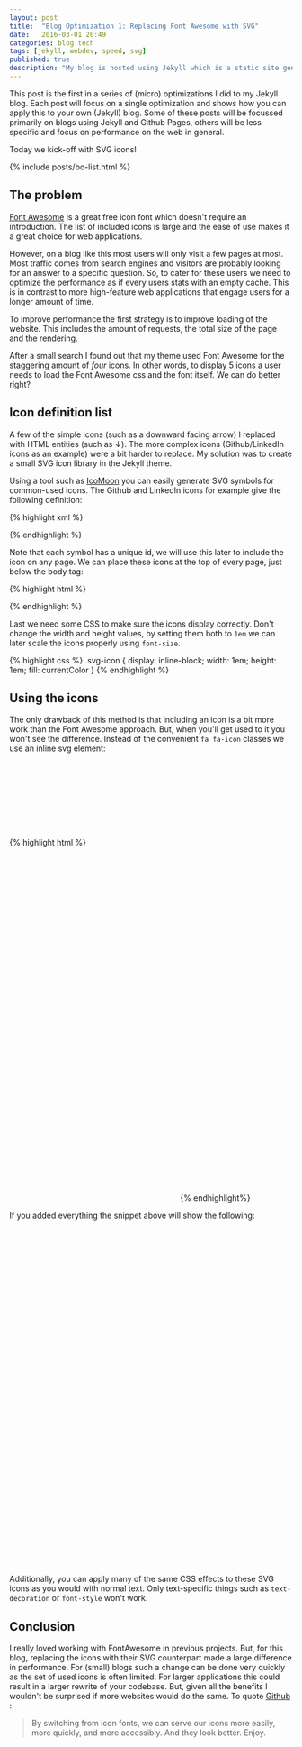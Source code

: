 ```yaml
---
layout: post
title:  "Blog Optimization 1: Replacing Font Awesome with SVG"
date:   2016-03-01 20:49
categories: blog tech
tags: [jekyll, webdev, speed, svg]
published: true
description: "My blog is hosted using Jekyll which is a static site generator. Static sites are inherently fast, but I took some extra measures to achieve an even faster website. This is part 1 of the series: replacing Font Awesome."
---
```


This post is the first in a series of (micro) optimizations I did to my Jekyll blog. Each post will focus on a single optimization and shows how you can apply this to your own (Jekyll) blog. Some of these posts will be focussed primarily on blogs using Jekyll and Github Pages, others will be less specific and focus on performance on the web in general.

Today we kick-off with SVG icons!

{% include posts/bo-list.html %}

## The problem

[Font Awesome](https://fortawesome.github.io/Font-Awesome/) is a great free icon font which doesn't require an introduction. The list of included icons is large and the ease of use makes it a great choice for web applications.

However, on a blog like this most users will only visit a few pages at most. Most traffic comes from search engines and visitors are probably looking for an answer to a specific question. So, to cater for these users we need to optimize the performance as if every users stats with an empty cache. This is in contrast to more high-feature web applications that engage users for a longer amount of time.

To improve performance the first strategy is to improve loading of the website. This includes the amount of requests, the total size of the page and the rendering.

After a small search I found out that my theme used Font Awesome for the staggering amount of *four* icons. In other words, to display 5 icons a user needs to load the Font Awesome css and the font itself. We can do better right?

## Icon definition list

A few of the simple icons (such as a downward facing arrow) I replaced with HTML entities (such as &#8595;). The more complex icons (Github/LinkedIn icons as an example) were a bit harder to replace. My solution was to create a small SVG icon library in the Jekyll theme.

Using a tool such as [IcoMoon](https://icomoon.io/app/) you can easily generate SVG symbols for common-used icons. The Github and LinkedIn icons for example give the following definition:

{% highlight xml %}
<symbol id="icon-linkedin" viewBox="0 0 1024 1024">
  <title>linkedin</title>
  <path class="path1" d="M384 384h177.106v90.782h2.532c24.64-44.194 84.958-90.782 174.842-90.782 186.946 0 221.52 116.376 221.52 267.734v308.266h-184.61v-273.278c0-65.184-1.334-149.026-96.028-149.026-96.148 0-110.82 70.986-110.82 144.292v278.012h-184.542v-576z"></path>
  <path class="path2" d="M64 384h192v576h-192v-576z"></path>
  <path class="path3" d="M256 224c0 53.019-42.981 96-96 96s-96-42.981-96-96c0-53.019 42.981-96 96-96s96 42.981 96 96z"></path>
</symbol>
<symbol id="icon-github" viewBox="0 0 1024 1024">
  <title>github</title>
  <path class="path1" d="M512.008 12.642c-282.738 0-512.008 229.218-512.008 511.998 0 226.214 146.704 418.132 350.136 485.836 25.586 4.738 34.992-11.11 34.992-24.632 0-12.204-0.48-52.542-0.696-95.324-142.448 30.976-172.504-60.41-172.504-60.41-23.282-59.176-56.848-74.916-56.848-74.916-46.452-31.778 3.51-31.124 3.51-31.124 51.4 3.61 78.476 52.766 78.476 52.766 45.672 78.27 119.776 55.64 149.004 42.558 4.588-33.086 17.852-55.68 32.506-68.464-113.73-12.942-233.276-56.85-233.276-253.032 0-55.898 20.004-101.574 52.76-137.428-5.316-12.9-22.854-64.972 4.952-135.5 0 0 43.006-13.752 140.84 52.49 40.836-11.348 84.636-17.036 128.154-17.234 43.502 0.198 87.336 5.886 128.256 17.234 97.734-66.244 140.656-52.49 140.656-52.49 27.872 70.528 10.35 122.6 5.036 135.5 32.82 35.856 52.694 81.532 52.694 137.428 0 196.654-119.778 239.95-233.79 252.624 18.364 15.89 34.724 47.046 34.724 94.812 0 68.508-0.596 123.644-0.596 140.508 0 13.628 9.222 29.594 35.172 24.566 203.322-67.776 349.842-259.626 349.842-485.768 0-282.78-229.234-511.998-511.992-511.998z"></path>
</symbol>
{% endhighlight %}

Note that each symbol has a unique id, we will use this later to include the icon on any page. We can place these icons at the top of every page, just below the body tag:

{% highlight html %}
<body>
<svg style="display: none">
  <defs>
  <!-- all your icon definitions -->
  </defs>
</svg>

<!-- remainder of page -->
{% endhighlight %}

Last we need some CSS to make sure the icons display correctly. Don't change the width and height values, by setting them both to `1em` we can later scale the icons properly using `font-size`.

{% highlight css %}
.svg-icon {
  display: inline-block;
  width: 1em;
  height: 1em;
  fill: currentColor
}
{% endhighlight %}

## Using the icons

The only drawback of this method is that including an icon is a bit more work than the Font Awesome approach. But, when you'll get used to it you won't see the difference. Instead of the convenient `fa fa-icon` classes we use an inline svg element:

{% highlight html %}
<svg class="svg-icon">
  <use xlink:href="#icon-github"></use>
</svg>

<!-- Examples showing larger font sizes: -->
<span style="font-size: 1em;"><svg class="svg-icon"><use xlink:href="#icon-github"></use></svg></span>
<span style="font-size: 2em;"><svg class="svg-icon"><use xlink:href="#icon-github"></use></svg></span>
<span style="font-size: 3em;"><svg class="svg-icon"><use xlink:href="#icon-github"></use></svg></span>

<!-- Example with color: -->
<span style="color: darkred"><svg class="svg-icon"><use xlink:href="#icon-github"></use></svg></span>
{% endhighlight%}

If you added everything the snippet above will show the following:

<span style="font-size: 1em;"><svg class="svg-icon"><use xlink:href="#icon-github"></use></svg></span>
<span style="font-size: 2em;"><svg class="svg-icon"><use xlink:href="#icon-github"></use></svg></span>
<span style="font-size: 3em;"><svg class="svg-icon"><use xlink:href="#icon-github"></use></svg></span>
<span style="color: darkred"><svg class="svg-icon"><use xlink:href="#icon-github"></use></svg></span>

Additionally, you can apply many of the same CSS effects to these SVG icons as you would with normal text. Only text-specific things such as `text-decoration` or `font-style` won't work.

## Conclusion

I really loved working with FontAwesome in previous projects. But, for this blog, replacing the icons with their SVG counterpart made a large difference in performance. For (small) blogs such a change can be done very quickly as the set of used icons is often limited. For larger applications this could result in a larger rewrite of your codebase. But, given all the benefits I wouldn't be surprised if more websites would do the same. To quote [Github](https://github.com/blog/2112-delivering-octicons-with-svg) :

>  By switching from icon fonts, we can serve our icons more easily, more quickly, and more accessibly. And they look better. Enjoy.

